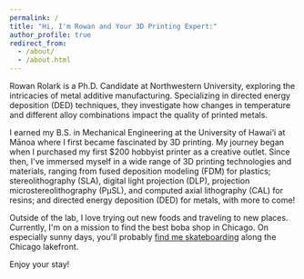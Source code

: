 ```yaml
---
permalink: /
title: "Hi, I'm Rowan and Your 3D Printing Expert:"
author_profile: true
redirect_from: 
  - /about/
  - /about.html
---
```


Rowan Rolark is a Ph.D. Candidate at Northwestern University, exploring the intricacies of metal additive manufacturing. Specializing in directed energy deposition (DED) techniques, they investigate how changes in temperature and different alloy combinations impact the quality of printed metals.

I earned my B.S. in Mechanical Engineering at the University of Hawai‘i at Mānoa where I first became fascinated by 3D printing. My journey began when I purchased my first $200 hobbyist printer as a creative outlet. Since then, I've immersed myself in a wide range of 3D printing technologies and materials, ranging from fused deposition modeling (FDM) for plastics; stereolithography (SLA), digital light projection (DLP), projection microstereolithography (PµSL), and computed axial lithography (CAL) for resins; and directed energy deposition (DED) for metals, with more to come!

Outside of the lab, I love trying out new foods and traveling to new places. Currently, I'm on a mission to find the best boba shop in Chicago. On especially sunny days, you'll probably [find me skateboarding](https://dailynorthwestern.com/2022/10/18/photo/captured/captured-students-skateboard-across-the-lakefill-skyline/ "Captured: Students skateboard across the Lakefill skyline") along the Chicago lakefront.

Enjoy your stay!